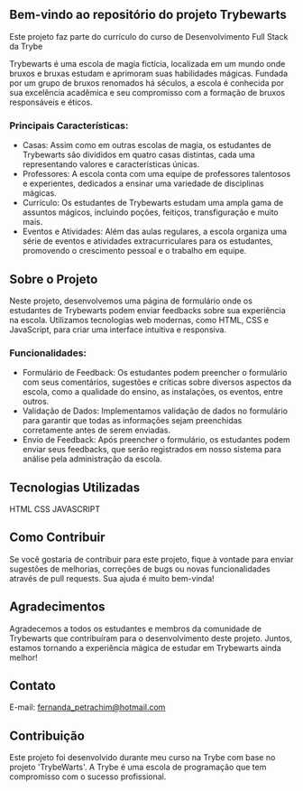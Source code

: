## Bem-vindo ao repositório do projeto Trybewarts
Este projeto faz parte do currículo do curso de Desenvolvimento Full Stack da Trybe

Trybewarts é uma escola de magia fictícia, localizada em um mundo onde bruxos e bruxas estudam e aprimoram suas habilidades mágicas. 
Fundada por um grupo de bruxos renomados há séculos, a escola é conhecida por sua excelência acadêmica e seu compromisso com a formação de bruxos responsáveis e éticos.

### Principais Características:

- Casas: Assim como em outras escolas de magia, os estudantes de Trybewarts são divididos em quatro casas distintas, cada uma representando valores e características únicas.
- Professores: A escola conta com uma equipe de professores talentosos e experientes, dedicados a ensinar uma variedade de disciplinas mágicas.
- Currículo: Os estudantes de Trybewarts estudam uma ampla gama de assuntos mágicos, incluindo poções, feitiços, transfiguração e muito mais.
- Eventos e Atividades: Além das aulas regulares, a escola organiza uma série de eventos e atividades extracurriculares para os estudantes, promovendo o crescimento pessoal e o trabalho em equipe.

## Sobre o Projeto

Neste projeto, desenvolvemos uma página de formulário onde os estudantes de Trybewarts podem enviar feedbacks sobre sua experiência na escola.
Utilizamos tecnologias web modernas, como HTML, CSS e JavaScript, para criar uma interface intuitiva e responsiva.


### Funcionalidades:

- Formulário de Feedback: Os estudantes podem preencher o formulário com seus comentários, sugestões e críticas sobre diversos aspectos da escola, como a qualidade do ensino, as instalações, os eventos, entre outros.
- Validação de Dados: Implementamos validação de dados no formulário para garantir que todas as informações sejam preenchidas corretamente antes de serem enviadas.
- Envio de Feedback: Após preencher o formulário, os estudantes podem enviar seus feedbacks, que serão registrados em nosso sistema para análise pela administração da escola.

## Tecnologias Utilizadas
HTML
CSS
JAVASCRIPT

## Como Contribuir

Se você gostaria de contribuir para este projeto, fique à vontade para enviar sugestões de melhorias, correções de bugs ou novas funcionalidades através de pull requests. 
Sua ajuda é muito bem-vinda!

## Agradecimentos

Agradecemos a todos os estudantes e membros da comunidade de Trybewarts que contribuíram para o desenvolvimento deste projeto. 
Juntos, estamos tornando a experiência mágica de estudar em Trybewarts ainda melhor!


## Contato 

E-mail: fernanda_petrachim@hotmail.com

## Contribuição 

Este projeto foi desenvolvido durante meu curso na Trybe com base no projeto 'TrybeWarts'. A Trybe é uma escola de programação que tem compromisso com o sucesso profissional.
